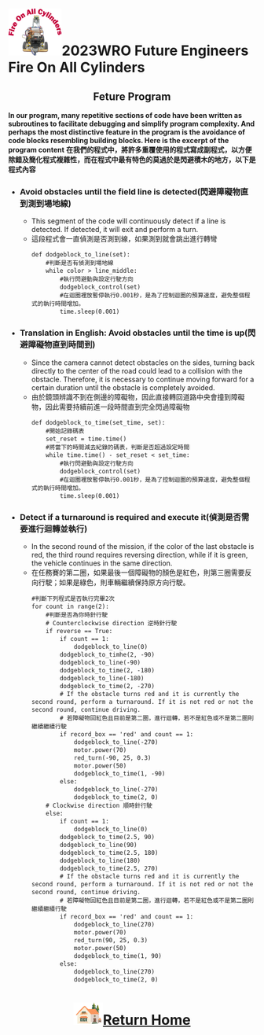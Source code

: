 ![LOGO](../../other/img/logo.png)2023WRO Future Engineers Fire On All Cylinders  
====
## <div align="center">Feture Program </div>
__In our program, many repetitive sections of code have been written as subroutines to facilitate debugging and simplify program complexity. And perhaps the most distinctive feature in the program is the avoidance of code blocks resembling building blocks. Here is the excerpt of the program content__
__在我們的程式中，將許多重覆使用的程式寫成副程式，以方便除錯及簡化程式複雜性，而在程式中最有特色的莫過於是閃避積木的地方，以下是程式內容__
- ### Avoid obstacles until the field line is detected(閃避障礙物直到測到場地線)
  - This segment of the code will continuously detect if a line is detected. If detected, it will exit and perform a turn.
  - 這段程式會一直偵測是否測到線，如果測到就會跳出進行轉彎
    ```
    def dodgeblock_to_line(set):
        #判斷是否有偵測到場地線
        while color > line_middle:
            #執行閃避動與設定行駛方向
            dodgeblock_control(set)
            #在迴圈裡放暫停執行0.001秒，是為了控制迴圈的預算速度，避免整個程式的執行時間增加。
            time.sleep(0.001)
    ```   
- ### Translation in English: Avoid obstacles until the time is up(閃避障礙物直到時間到)
  - Since the camera cannot detect obstacles on the sides, turning back directly to the center of the road could lead to a collision with the obstacle. Therefore, it is necessary to continue moving forward for a certain duration until the obstacle is completely avoided.
  - 由於鏡頭辨識不到在側邊的障礙物，因此直接轉回道路中央會撞到障礙物，因此需要持續前進一段時間直到完全閃過障礙物
    ```
    def dodgeblock_to_time(set_time, set):
        #開始記錄碼表
        set_reset = time.time()
        #將當下的時間減去紀錄的碼表，判斷是否超過設定時間
        while time.time() - set_reset < set_time:
            #執行閃避動與設定行駛方向
            dodgeblock_control(set)
            #在迴圈裡放暫停執行0.001秒，是為了控制迴圈的預算速度，避免整個程式的執行時間增加。
            time.sleep(0.001)
    ```
- ### Detect if a turnaround is required and execute it(偵測是否需要進行迴轉並執行)
  - In the second round of the mission, if the color of the last obstacle is red, the third round requires reversing direction, while if it is green, the vehicle continues in the same direction.
  - 在任務賽的第二圈，如果最後一個障礙物的顏色是紅色，則第三圈需要反向行駛；如果是綠色，則車輛繼續保持原方向行駛。
    ```
    #判斷下列程式是否執行完畢2次
    for count in range(2):
        #判斷是否為你時針行駛
        # Counterclockwise direction 逆時針行駛
        if reverse == True: 
            if count == 1: 
                dodgeblock_to_line(0)
            dodgeblock_to_timhe(2, -90)
            dodgeblock_to_line(-90)
            dodgeblock_to_time(2, -180)
            dodgeblock_to_line(-180)
            dodgeblock_to_time(2, -270)
            # If the obstacle turns red and it is currently the second round, perform a turnaround. If it is not red or not the second round, continue driving. 
            # 若障礙物回紅色且目前是第二圈，進行迴轉，若不是紅色或不是第二圈則繼續繼續行駛
            if record_box == 'red' and count == 1:                  
                dodgeblock_to_line(-270)
                motor.power(70)
                red_turn(-90, 25, 0.3)
                motor.power(50)
                dodgeblock_to_time(1, -90)
            else: 
                dodgeblock_to_line(-270)
                dodgeblock_to_time(2, 0)
        # Clockwise direction 順時針行駛
        else: 
            if count == 1: 
                dodgeblock_to_line(0)
            dodgeblock_to_time(2.5, 90)
            dodgeblock_to_line(90)
            dodgeblock_to_time(2.5, 180)
            dodgeblock_to_line(180)
            dodgeblock_to_time(2.5, 270)
            # If the obstacle turns red and it is currently the second round, perform a turnaround. If it is not red or not the second round, continue driving. 
            # 若障礙物回紅色且目前是第二圈，進行迴轉，若不是紅色或不是第二圈則繼續繼續行駛
            if record_box == 'red' and count == 1: 
                dodgeblock_to_line(270)
                motor.power(70)
                red_turn(90, 25, 0.3)
                motor.power(50)
                dodgeblock_to_time(1, 90)
            else: 
                dodgeblock_to_line(270)
                dodgeblock_to_time(2, 0)
    ```
# <div align="center">![HOME](../../other/img/Home.png)[Return Home](../../)</div>  
